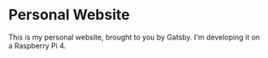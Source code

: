 # Personal Website

This is my personal website, brought to you by Gatsby. I'm developing it on a Raspberry Pi 4.
